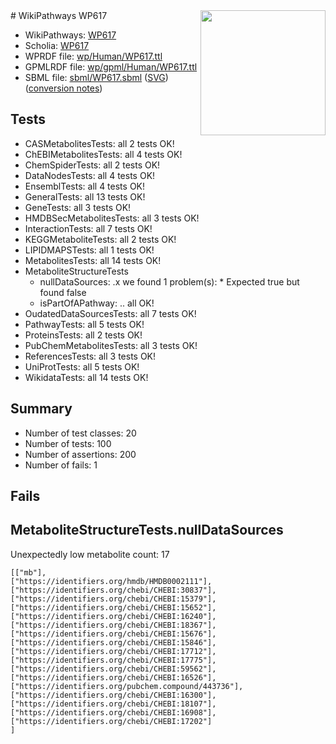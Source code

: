 <img style="float: right; width: 200px" src="../logo.png" />
# WikiPathways WP617

* WikiPathways: [WP617](https://identifiers.org/wikipathways:WP617)
* Scholia: [WP617](https://scholia.toolforge.org/wikipathways/WP617)
* WPRDF file: [wp/Human/WP617.ttl](../wp/Human/WP617.ttl)
* GPMLRDF file: [wp/gpml/Human/WP617.ttl](../wp/gpml/Human/WP617.ttl)
* SBML file: [sbml/WP617.sbml](../sbml/WP617.sbml) ([SVG](../sbml/WP617.svg)) ([conversion notes](../sbml/WP617.txt))

## Tests
* CASMetabolitesTests: all 2 tests OK!
* ChEBIMetabolitesTests: all 4 tests OK!
* ChemSpiderTests: all 2 tests OK!
* DataNodesTests: all 4 tests OK!
* EnsemblTests: all 4 tests OK!
* GeneralTests: all 13 tests OK!
* GeneTests: all 3 tests OK!
* HMDBSecMetabolitesTests: all 3 tests OK!
* InteractionTests: all 7 tests OK!
* KEGGMetaboliteTests: all 2 tests OK!
* LIPIDMAPSTests: all 1 tests OK!
* MetabolitesTests: all 14 tests OK!
* MetaboliteStructureTests
    * nullDataSources: .x we found 1 problem(s):
            * Expected true but found false
    * isPartOfAPathway: .. all OK!
* OudatedDataSourcesTests: all 7 tests OK!
* PathwayTests: all 5 tests OK!
* ProteinsTests: all 2 tests OK!
* PubChemMetabolitesTests: all 3 tests OK!
* ReferencesTests: all 3 tests OK!
* UniProtTests: all 5 tests OK!
* WikidataTests: all 14 tests OK!


## Summary

* Number of test classes: 20
* Number of tests: 100
* Number of assertions: 200
* Number of fails: 1

## Fails

<a name="91904190" />

## MetaboliteStructureTests.nullDataSources

Unexpectedly low metabolite count: 17
```
[["mb"],
["https://identifiers.org/hmdb/HMDB0002111"],
["https://identifiers.org/chebi/CHEBI:30837"],
["https://identifiers.org/chebi/CHEBI:15379"],
["https://identifiers.org/chebi/CHEBI:15652"],
["https://identifiers.org/chebi/CHEBI:16240"],
["https://identifiers.org/chebi/CHEBI:18367"],
["https://identifiers.org/chebi/CHEBI:15676"],
["https://identifiers.org/chebi/CHEBI:15846"],
["https://identifiers.org/chebi/CHEBI:17712"],
["https://identifiers.org/chebi/CHEBI:17775"],
["https://identifiers.org/chebi/CHEBI:59562"],
["https://identifiers.org/chebi/CHEBI:16526"],
["https://identifiers.org/pubchem.compound/443736"],
["https://identifiers.org/chebi/CHEBI:16300"],
["https://identifiers.org/chebi/CHEBI:18107"],
["https://identifiers.org/chebi/CHEBI:16908"],
["https://identifiers.org/chebi/CHEBI:17202"]
]
```


